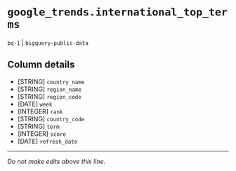 # `google_trends.international_top_terms`
`bq-1` | `bigquery-public-data`

## Column details
* [STRING]    `country_name`
* [STRING]    `region_name`
* [STRING]    `region_code`
* [DATE]      `week`
* [INTEGER]   `rank`
* [STRING]    `country_code`
* [STRING]    `term`
* [INTEGER]   `score`
* [DATE]      `refresh_date`

-------------------------------------------------------------------------------
*Do not make edits above this line.*
